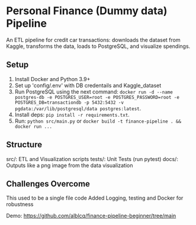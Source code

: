 # Personal Finance (Dummy data) Pipeline

An ETL pipeline for credit car transactions: downloads the dataset from Kaggle, transforms the data, loads to PostgreSQL, and visualize spendings.

## Setup
1. Install Docker and Python 3.9+
2. Set up 'config/.env' with DB credentails and Kaggle_dataset
3. Run PostgreSQL using the next command: `docker run -d --name postgres-db -e POSTGRES_USER=root -e POSTGRES_PASSWORD=root -e POSTGRES_DB=transactiondb -p 5432:5432 -v pgdata:/var/lib/postgresql/data postgres:latest`.
4. Install deps: `pip install -r requirements.txt`.
5. Run: `python src/main.py` or `docker build -t finance-pipeline . && docker run ...`

## Structure
src/: ETL and Visualization scripts
tests/: Unit Tests (run pytest)
docs/: Outputs like a png image from the data visualization

## Challenges Overcome
This used to be a single file code
Added Logging, testing and Docker for robustness

Demo: https://github.com/alblcq/finance-pipeline-beginner/tree/main